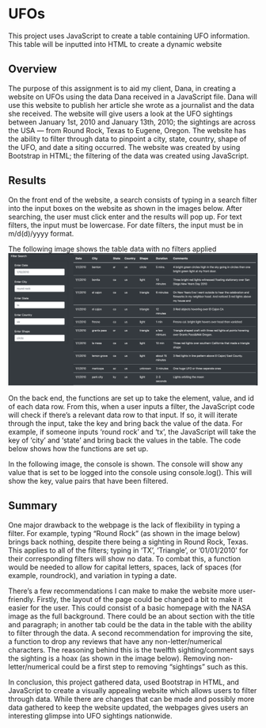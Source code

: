 # UFOs
This project uses JavaScript to create a table containing UFO information. This table will be inputted into HTML to create a dynamic website

## Overview
The purpose of this assignment is to aid my client, Dana, in creating a website on UFOs using the data Dana received in a JavaScript file. Dana will use this website to publish her article she wrote as a journalist and the data she received. The website will give users a look at the UFO sightings between January 1st, 2010 and January 13th, 2010; the sightings are across the USA  — from Round Rock, Texas to Eugene, Oregon. The website has the ability to filter through data to pinpoint a city, state, country, shape of the UFO, and date a siting occurred. The website was created by using Bootstrap in HTML; the filtering of the data was created using JavaScript.

## Results
On the front end of the website, a search consists of typing in a search filter into the input boxes on the website as shown in the images below. After searching, the user must click enter and the results will pop up. For text filters, the input must be lowercase. For date filters, the input must be in m/d(d)/yyyy format.

The following image shows the table data with no filters applied
![ufo_table_data](https://github.com/shireenkahlon/UFOs/blob/main/Images/ufo_table_data.png)

On the back end, the functions are set up to take the element, value, and id of each data row. From this, when a user inputs a filter, the JavaScript code will check if there’s a relevant data row to that input. If so, it will iterate through the input, take the key and bring back the value of the data. For example, if someone inputs ‘round rock’ and ‘tx’, the JavaScript will take the key of ‘city’ and ‘state’ and bring back the values in the table. The code below shows how the functions are set up.

In the following image, the console is shown. The console will show any value that is set to be logged into the console using console.log(). This will show the key, value pairs that have been filtered.

## Summary
One major drawback to the webpage is the lack of flexibility in typing a filter. For example, typing “Round Rock” (as shown in the image below) brings back nothing, despite there being a sighting in Round Rock, Texas. This applies to all of the filters; typing in ‘TX’, ‘Triangle’, or ’01/01/2010’ for their corresponding filters will show no data. To combat this, a function would be needed to allow for capital letters, spaces, lack of spaces (for example, roundrock), and variation in typing a date.

There’s a few recommendations I can make to make the website more user-friendly. Firstly, the layout of the page could be changed a bit to make it easier for the user. This could consist of a basic homepage with the NASA image as the full background. There could be an about section with the title and paragraph; in another tab could be the data in the table with the ability to filter through the data. A second recommendation for improving the site, a function to drop any reviews that have any non-letter/numerical characters. The reasoning behind this is the twelfth sighting/comment says the sighting is a hoax (as shown in the image below). Removing non-letter/numerical could be a first step to removing “sightings” such as this. 

In conclusion, this project gathered data, used Bootstrap in HTML, and JavaScript to create a visually appealing website which allows users to filter through data. While there are changes that can be made and possibly more data gathered to keep the website updated, the webpages gives users an interesting glimpse into UFO sightings nationwide. 
